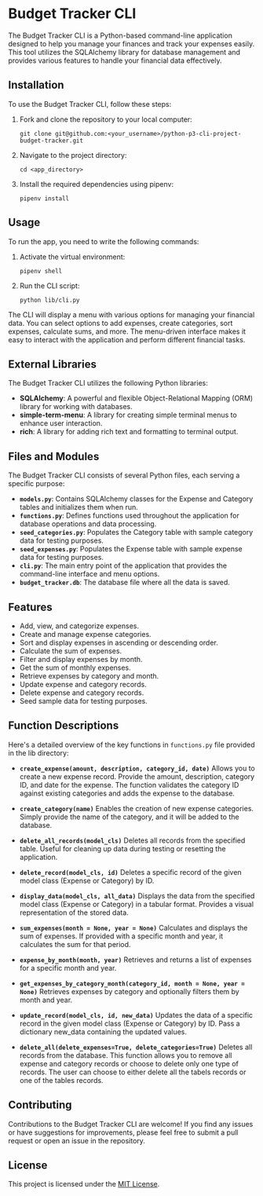 # Budget Tracker CLI

The Budget Tracker CLI is a Python-based command-line application designed to help you manage your finances and track your expenses easily. This tool utilizes the SQLAlchemy library for database management and provides various features to handle your financial data effectively.

## Installation

To use the Budget Tracker CLI, follow these steps:

1. Fork and clone the repository to your local computer:

   ```console
   git clone git@github.com:<your_username>/python-p3-cli-project-budget-tracker.git
   ```

2. Navigate to the project directory:

   ```console
   cd <app_directory>
   ```

3. Install the required dependencies using pipenv:

   ```console
   pipenv install
   ```

## Usage

To run the app, you need to write the following commands:

1. Activate the virtual environment:

   ```console
   pipenv shell
   ```

2. Run the CLI script:

   ```console
   python lib/cli.py
   ```

The CLI will display a menu with various options for managing your financial data. You can select options to add expenses, create categories, sort expenses, calculate sums, and more. The menu-driven interface makes it easy to interact with the application and perform different financial tasks.

## External Libraries

The Budget Tracker CLI utilizes the following Python libraries:

- **SQLAlchemy**: A powerful and flexible Object-Relational Mapping (ORM) library for working with databases.
- **simple-term-menu**: A library for creating simple terminal menus to enhance user interaction.
- **rich**: A library for adding rich text and formatting to terminal output.

## Files and Modules

The Budget Tracker CLI consists of several Python files, each serving a specific purpose:

- **`models.py`**: Contains SQLAlchemy classes for the Expense and Category tables and initializes them when run.
- **`functions.py`**: Defines functions used throughout the application for database operations and data processing.
- **`seed_categories.py`**: Populates the Category table with sample category data for testing purposes.
- **`seed_expenses.py`**: Populates the Expense table with sample expense data for testing purposes.
- **`cli.py`**: The main entry point of the application that provides the command-line interface and menu options.
- **`budget_tracker.db`**: The database file where all the data is saved.

## Features

- Add, view, and categorize expenses.
- Create and manage expense categories.
- Sort and display expenses in ascending or descending order.
- Calculate the sum of expenses.
- Filter and display expenses by month.
- Get the sum of monthly expenses.
- Retrieve expenses by category and month.
- Update expense and category records.
- Delete expense and category records.
- Seed sample data for testing purposes.

## Function Descriptions

Here's a detailed overview of the key functions in `functions.py` file provided in the lib directory:

- **`create_expense(amount, description, category_id, date)`**
  Allows you to create a new expense record. Provide the amount, description, category ID, and date for the expense. The function validates the category ID against existing categories and adds the expense to the database.

- **`create_category(name)`**
  Enables the creation of new expense categories. Simply provide the name of the category, and it will be added to the database.

- **`delete_all_records(model_cls)`**
  Deletes all records from the specified table. Useful for cleaning up data during testing or resetting the application.

- **`delete_record(model_cls, id)`**
  Deletes a specific record of the given model class (Expense or Category) by ID.

- **`display_data(model_cls, all_data)`**
  Displays the data from the specified model class (Expense or Category) in a tabular format. Provides a visual representation of the stored data.

- **`sum_expenses(month = None, year = None)`**
  Calculates and displays the sum of expenses. If provided with a specific month and year, it calculates the sum for that period.

- **`expense_by_month(month, year)`**
  Retrieves and returns a list of expenses for a specific month and year.

- **`get_expenses_by_category_month(category_id, month = None, year = None)`**
  Retrieves expenses by category and optionally filters them by month and year.

- **`update_record(model_cls, id, new_data)`**
  Updates the data of a specific record in the given model class (Expense or Category) by ID. Pass a dictionary new_data containing the updated values.
- **`delete_all(delete_expenses=True, delete_categories=True)`**
  Deletes all records from the database. This function allows you to remove all expense and category records or choose to delete only one type of records. The user can choose to either delete all the tabels records or one of the tables records.

## Contributing

Contributions to the Budget Tracker CLI are welcome! If you find any issues or have suggestions for improvements, please feel free to submit a pull request or open an issue in the repository.

## License

This project is licensed under the [MIT License](https://github.com/mohamedmhussein/python-p3-cli-project-budget-tracker/blob/main/LICENSE).

